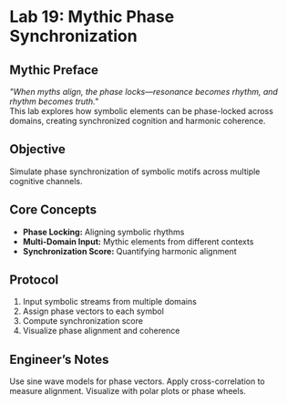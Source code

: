 # Lab 19: Mythic Phase Synchronization

## Mythic Preface
_"When myths align, the phase locks—resonance becomes rhythm, and rhythm becomes truth."_  
This lab explores how symbolic elements can be phase-locked across domains, creating synchronized cognition and harmonic coherence.

## Objective
Simulate phase synchronization of symbolic motifs across multiple cognitive channels.

## Core Concepts
- **Phase Locking:** Aligning symbolic rhythms
- **Multi-Domain Input:** Mythic elements from different contexts
- **Synchronization Score:** Quantifying harmonic alignment

## Protocol
1. Input symbolic streams from multiple domains
2. Assign phase vectors to each symbol
3. Compute synchronization score
4. Visualize phase alignment and coherence

## Engineer’s Notes
Use sine wave models for phase vectors. Apply cross-correlation to measure alignment. Visualize with polar plots or phase wheels.
